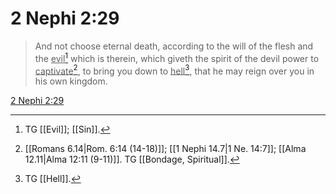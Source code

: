 # 2 Nephi 2:29

> And not choose eternal death, according to the will of the flesh and the <u>evil</u>[^a] which is therein, which giveth the spirit of the devil power to <u>captivate</u>[^b], to bring you down to <u>hell</u>[^c], that he may reign over you in his own kingdom.

[2 Nephi 2:29](https://www.churchofjesuschrist.org/study/scriptures/bofm/2-ne/2?lang=eng&id=p29#p29)


[^a]: TG [[Evil]]; [[Sin]].
[^b]: [[Romans 6.14|Rom. 6:14 (14-18)]]; [[1 Nephi 14.7|1 Ne. 14:7]]; [[Alma 12.11|Alma 12:11 (9-11)]]. TG [[Bondage, Spiritual]].
[^c]: TG [[Hell]].
